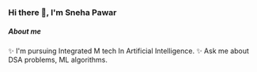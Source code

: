 ### Hi there 👋, I'm Sneha Pawar

<!--
**snehap132/snehap132** is a ✨ _special_ ✨ repository because its `README.md` (this file) appears on your GitHub profile.

Here are some ideas to get you started:

- 🔭 I’m currently working on 
- 🌱 I’m currently learning Data Structure and Algorithm.

- 🤔 I’m looking for help with ...
- 💬 Ask me about ...
- 📫 How to reach me: ...
- 😄 Pronouns: ...
- ⚡ Fun fact: ...
-->
##### About me
✨ I'm pursuing Integrated M tech In Artificial Intelligence.
✨ Ask me about DSA problems, ML algorithms.
